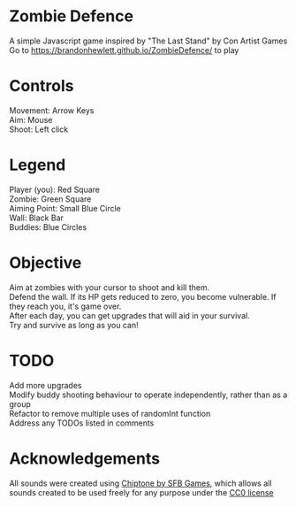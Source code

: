 # Zombie Defence
 A simple Javascript game inspired by "The Last Stand" by Con Artist Games\
Go to https://brandonhewlett.github.io/ZombieDefence/ to play

# Controls
Movement: Arrow Keys\
Aim: Mouse\
Shoot: Left click

# Legend
Player (you): Red Square\
Zombie: Green Square\
Aiming Point: Small Blue Circle\
Wall: Black Bar\
Buddies: Blue Circles

# Objective
Aim at zombies with your cursor to shoot and kill them.\
Defend the wall. If its HP gets reduced to zero, you become vulnerable. If they reach you, it's game over.\
After each day, you can get upgrades that will aid in your survival.\
Try and survive as long as you can!

# TODO
Add more upgrades\
Modify buddy shooting behaviour to operate independently, rather than as a group\
Refactor to remove multiple uses of randomInt function\
Address any TODOs listed in comments

# Acknowledgements
All sounds were created using [Chiptone by SFB Games](https://sfbgames.itch.io/chiptone), which allows all sounds created to be used freely for any purpose under the [CC0 license](https://creativecommons.org/publicdomain/zero/1.0/)
